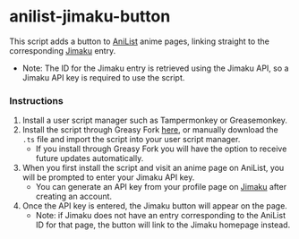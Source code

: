 # anilist-jimaku-button

This script adds a button to [AniList](https://anilist.co/) anime pages, linking straight to the corresponding [Jimaku](https://jimaku.cc/) entry.
- Note: The ID for the Jimaku entry is retrieved using the Jimaku API, so a Jimaku API key is required to use the script.

### Instructions

1. Install a user script manager such as Tampermonkey or Greasemonkey.
2. Install the script through Greasy Fork [here](https://greasyfork.org/en/scripts/493476-anilist-jimaku-button), or manually download the `.ts` file and import the script into your user script manager.
    - If you install through Greasy Fork you will have the option to receive future updates automatically.
3. When you first install the script and visit an anime page on AniList, you will be prompted to enter your Jimaku API key.
    - You can generate an API key from your profile page on [Jimaku](https://jimaku.cc/) after creating an account.
4. Once the API key is entered, the Jimaku button will appear on the page.
    - Note: if Jimaku does not have an entry corresponding to the AniList ID for that page, the button will link to the Jimaku homepage instead. 
